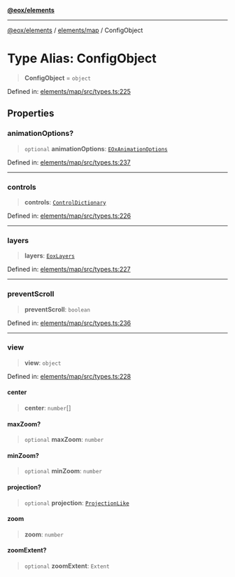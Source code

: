 [**@eox/elements**](../../../README.md)

***

[@eox/elements](../../../modules.md) / [elements/map](../README.md) / ConfigObject

# Type Alias: ConfigObject

> **ConfigObject** = `object`

Defined in: [elements/map/src/types.ts:225](https://github.com/EOX-A/EOxElements/blob/c2bb4e92aa096bddddf8a8e6a886c6b8a56a516c/elements/map/src/types.ts#L225)

## Properties

### animationOptions?

> `optional` **animationOptions**: [`EOxAnimationOptions`](EOxAnimationOptions.md)

Defined in: [elements/map/src/types.ts:237](https://github.com/EOX-A/EOxElements/blob/c2bb4e92aa096bddddf8a8e6a886c6b8a56a516c/elements/map/src/types.ts#L237)

***

### controls

> **controls**: [`ControlDictionary`](ControlDictionary.md)

Defined in: [elements/map/src/types.ts:226](https://github.com/EOX-A/EOxElements/blob/c2bb4e92aa096bddddf8a8e6a886c6b8a56a516c/elements/map/src/types.ts#L226)

***

### layers

> **layers**: [`EoxLayers`](EoxLayers.md)

Defined in: [elements/map/src/types.ts:227](https://github.com/EOX-A/EOxElements/blob/c2bb4e92aa096bddddf8a8e6a886c6b8a56a516c/elements/map/src/types.ts#L227)

***

### preventScroll

> **preventScroll**: `boolean`

Defined in: [elements/map/src/types.ts:236](https://github.com/EOX-A/EOxElements/blob/c2bb4e92aa096bddddf8a8e6a886c6b8a56a516c/elements/map/src/types.ts#L236)

***

### view

> **view**: `object`

Defined in: [elements/map/src/types.ts:228](https://github.com/EOX-A/EOxElements/blob/c2bb4e92aa096bddddf8a8e6a886c6b8a56a516c/elements/map/src/types.ts#L228)

#### center

> **center**: `number`[]

#### maxZoom?

> `optional` **maxZoom**: `number`

#### minZoom?

> `optional` **minZoom**: `number`

#### projection?

> `optional` **projection**: [`ProjectionLike`](ProjectionLike.md)

#### zoom

> **zoom**: `number`

#### zoomExtent?

> `optional` **zoomExtent**: `Extent`
